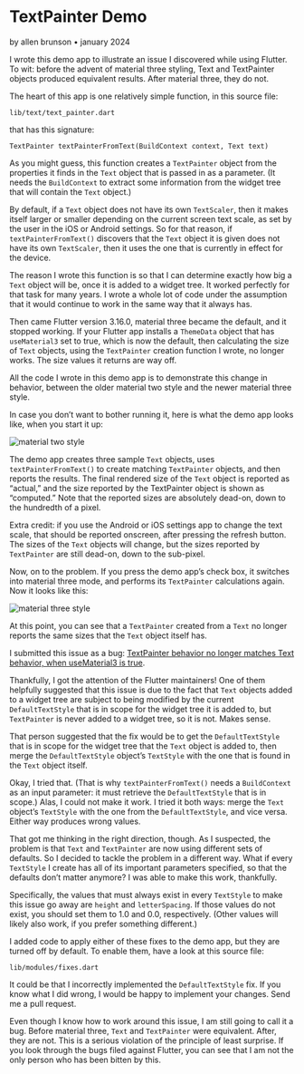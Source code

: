 # TextPainter Demo
by allen brunson • january 2024

I wrote this demo app to illustrate an issue I discovered while using Flutter. To wit: before the advent of material three styling, Text and TextPainter objects produced equivalent results. After material three, they do not.

The heart of this app is one relatively simple function, in this source file:

  `lib/text/text_painter.dart`
  
that has this signature:

  `TextPainter textPainterFromText(BuildContext context, Text text)`  

As you might guess, this function creates a `TextPainter` object from the properties it finds in the `Text` object that is passed in as a parameter. (It needs the `BuildContext` to extract some information from the widget tree that will contain the `Text` object.)

By default, if a `Text` object does not have its own `TextScaler`, then it makes itself larger or smaller depending on the current screen text scale, as set by the user in the iOS or Android settings. So for that reason, if `textPainterFromText()` discovers that the `Text` object it is given does not have its own `TextScaler`, then it uses the one that is currently in effect for the device.

The reason I wrote this function is so that I can determine exactly how big a `Text` object will be, once it is added to a widget tree. It worked perfectly for that task for many years. I wrote a whole lot of code under the assumption that it would continue to work in the same way that it always has.

Then came Flutter version 3.16.0, material three became the default, and it stopped working. If your Flutter app installs a `ThemeData` object that has `useMaterial3` set to true, which is now the default, then calculating the size of `Text` objects, using the `TextPainter` creation function I wrote, no longer works. The size values it returns are way off.

All the code I wrote in this demo app is to demonstrate this change in behavior, between the older material two style and the newer material three style.

In case you don’t want to bother running it, here is what the demo app looks like, when you start it up:

![material two style](material2.png)

The demo app creates three sample `Text` objects, uses `textPainterFromText()` to create matching `TextPainter` objects, and then reports the results. The final rendered size of the `Text` object is reported as “actual,” and the size reported by the TextPainter object is shown as “computed.” Note that the reported sizes are absolutely dead-on, down to the hundredth of a pixel.

Extra credit: if you use the Android or iOS settings app to change the text scale, that should be reported onscreen, after pressing the refresh button. The sizes of the `Text` objects will change, but the sizes reported by `TextPainter` are still dead-on, down to the sub-pixel.

Now, on to the problem. If you press the demo app’s check box, it switches into material three mode, and performs its `TextPainter` calculations again. Now it looks like this:

![material three style](material3.png)

At this point, you can see that a `TextPainter` created from a `Text` no longer reports the same sizes that the `Text` object itself has.

I submitted this issue as a bug: [TextPainter behavior no longer matches Text behavior, when useMaterial3 is true](https://github.com/flutter/flutter/issues/141172).

Thankfully, I got the attention of the Flutter maintainers! One of them helpfully suggested that this issue is due to the fact that `Text` objects added to a widget tree are subject to being modified by the current `DefaultTextStyle` that is in scope for the widget tree it is added to, but `TextPainter` is never added to a widget tree, so it is not. Makes sense.

That person suggested that the fix would be to get the `DefaultTextStyle` that is in scope for the widget tree that the `Text` object is added to, then merge the `DefaultTextStyle` object’s `TextStyle` with the one that is found in the `Text` object itself.

Okay, I tried that. (That is why `textPainterFromText()` needs a `BuildContext` as an input parameter: it must retrieve the `DefaultTextStyle` that is in scope.) Alas, I could not make it work. I tried it both ways: merge the `Text` object’s `TextStyle` with the one from the `DefaultTextStyle`, and vice versa. Either way produces wrong values.

That got me thinking in the right direction, though. As I suspected, the problem is that `Text` and `TextPainter` are now using different sets of defaults. So I decided to tackle the problem in a different way. What if every `TextStyle` I create has all of its important parameters specified, so that the defaults don’t matter anymore? I was able to make this work, thankfully.

Specifically, the values that must always exist in every `TextStyle` to make this issue go away are `height` and `letterSpacing`. If those values do not exist, you should set them to 1.0 and 0.0, respectively. (Other values will likely also work, if you prefer something different.)

I added code to apply either of these fixes to the demo app, but they are turned off by default. To enable them, have a look at this source file:

  `lib/modules/fixes.dart`
  
It could be that I incorrectly implemented the `DefaultTextStyle` fix. If you know what I did wrong, I would be happy to implement your changes. Send me a pull request.

Even though I know how to work around this issue, I am still going to call it a bug. Before material three, `Text` and `TextPainter` were equivalent. After, they are not. This is a serious violation of the principle of least surprise. If you look through the bugs filed against Flutter, you can see that I am not the only person who has been bitten by this.
